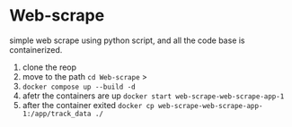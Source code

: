 # Web-scrape
simple web scrape using python script, and all the code base is containerized.

1. clone the reop
2. move to the path `cd Web-scrape` >
3. `docker compose up --build -d`
4. afetr the containers are up `docker start web-scrape-web-scrape-app-1`
5. after the container exited `docker cp web-scrape-web-scrape-app-1:/app/track_data ./` 
